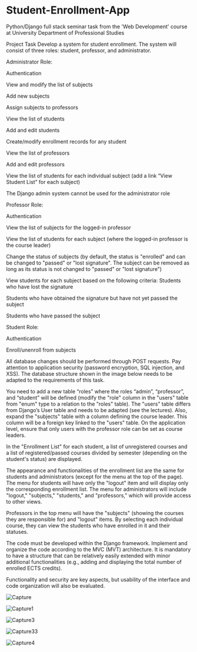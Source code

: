 # Student-Enrollment-App
Python/Django full stack seminar task from the 'Web Development' course at University Department of Professional Studies 

Project Task
Develop a system for student enrollment. The system will consist of three roles: student, professor, and administrator.



Administrator Role:

Authentication

View and modify the list of subjects

Add new subjects

Assign subjects to professors

View the list of students

Add and edit students

Create/modify enrollment records for any student

View the list of professors

Add and edit professors

View the list of students for each individual subject (add a link “View Student List” for each subject)

The Django admin system cannot be used for the administrator role


Professor Role:

Authentication

View the list of subjects for the logged-in professor

View the list of students for each subject (where the logged-in professor is the course leader)

Change the status of subjects (by default, the status is "enrolled" and can be changed to "passed" or "lost signature". The subject can be removed as long as its status is not changed to "passed" or "lost signature")

View students for each subject based on the following criteria:
Students who have lost the signature

Students who have obtained the signature but have not yet passed the subject

Students who have passed the subject


Student Role:

Authentication

Enroll/unenroll from subjects

All database changes should be performed through POST requests. Pay attention to application security (password encryption, SQL injection, and XSS). The database structure shown in the image below needs to be adapted to the requirements of this task.

You need to add a new table “roles” where the roles “admin”, “professor”, and “student” will be defined (modify the "role" column in the "users" table from "enum" type to a relation to the "roles" table). The "users" table differs from Django’s User table and needs to be adapted (see the lectures). Also, expand the "subjects" table with a column defining the course leader. This column will be a foreign key linked to the "users" table. On the application level, ensure that only users with the professor role can be set as course leaders.

In the "Enrollment List" for each student, a list of unregistered courses and a list of registered/passed courses divided by semester (depending on the student's status) are displayed.

The appearance and functionalities of the enrollment list are the same for students and administrators (except for the menu at the top of the page). The menu for students will have only the "logout" item and will display only the corresponding enrollment list. The menu for administrators will include "logout," "subjects," "students," and "professors," which will provide access to other views.

Professors in the top menu will have the "subjects" (showing the courses they are responsible for) and "logout" items. By selecting each individual course, they can view the students who have enrolled in it and their statuses.

The code must be developed within the Django framework. Implement and organize the code according to the MVC (MVT) architecture. It is mandatory to have a structure that can be relatively easily extended with minor additional functionalities (e.g., adding and displaying the total number of enrolled ECTS credits).

Functionality and security are key aspects, but usability of the interface and code organization will also be evaluated.

![Capture](https://github.com/user-attachments/assets/49995c4d-555f-43d7-95d9-835d85c168d4)

![Capture1](https://github.com/user-attachments/assets/2ca60921-ce5c-407c-b452-9530696f9119)

![Capture3](https://github.com/user-attachments/assets/5d8fc03f-4a46-49ce-a9cd-cc80f2aa2b51)

![Capture33](https://github.com/user-attachments/assets/1a082ace-9b9c-4c17-a95c-3209b1b81929)

![Capture4](https://github.com/user-attachments/assets/3e838e3f-2790-4fb6-919f-7952ea2d550e)


